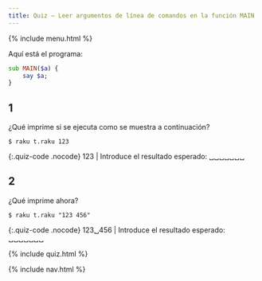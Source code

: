```yaml
---
title: Quiz — Leer argumentos de línea de comandos en la función MAIN
---
```


{% include menu.html %}

Aquí está el programa:

```raku
sub MAIN($a) {
    say $a;
}
```

## 1

¿Qué imprime si se ejecuta como se muestra a continuación?

```console
$ raku t.raku 123
```

{:.quiz-code .nocode}
123 | Introduce el resultado esperado: ␣␣␣␣␣␣␣

## 2

¿Qué imprime ahora?

```console
$ raku t.raku "123 456"
```

{:.quiz-code .nocode}
123␣456 | Introduce el resultado esperado: ␣␣␣␣␣␣␣


{% include quiz.html %}

{% include nav.html %}
